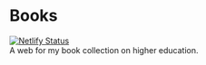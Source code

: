# Books
[![Netlify Status](https://api.netlify.com/api/v1/badges/7d100868-2c01-4e62-b07d-b98eed64378d/deploy-status)](https://app.netlify.com/sites/whealth/deploys)<br>
A web for my book collection on higher education.
